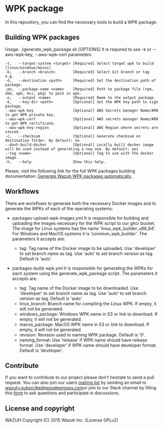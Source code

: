 # WPK package

In this repository, you can find the necessary tools to build a WPK package.

## Building WPK packages

Usage: ./generate_wpk_package.sh [OPTIONS]
It is required to use -k or --aws-wpk-key, --aws-wpk-cert parameters

    -t,   --target-system <target> [Required] Select target wpk to build [linux/windows/macos]
    -b,   --branch <branch>        [Required] Select Git branch or tag e.g.
    -d,   --destination <path>     [Required] Set the destination path of package.
    -pn,  --package-name <name>    [Required] Path to package file (rpm, deb, apk, msi, pkg) to pack in wpk.
    -o,   --output <name>          [Required] Name to the output package.
    -k,   --key-dir <path>         [Optional] Set the WPK key path to sign package.
    --aws-wpk-key                  [Optional] AWS Secrets manager Name/ARN to get WPK private key.
    --aws-wpk-cert                 [Optional] AWS secrets manager Name/ARN to get WPK certificate.
    --aws-wpk-key-region           [Optional] AWS Region where secrets are stored.
    -c,   --checksum               [Optional] Generate checksum on destination folder. By default: no
    --dont-build-docker            [Optional] Locally built docker image will be used instead of generating a new one. By default: yes
    --tag <name>                   [Optional] Tag to use with the docker image.
    -h,   --help                   Show this help.

Please, visit the following link for the full WPK packages building documentation: [Generate Wazuh WPK packages automatically.](https://documentation.wazuh.com/current/development/packaging/generate-wpk-package.html)

## Workflows

There are workflows to generate both the necessary Docker images and to generate the WPKs of each of the operating systems:

- packages-upload-wpk-images.yml
It is responsible for building and uploading the images necessary for the WPK script to our ghcr bucket. The image for Linux systems has the name 'linux_wpk_builder_x86_64'. For Windows and MacOS systems it is 'common_wpk_builder'. The parameters it accepts are:

  - tag:
          Tag name of the Docker image to be uploaded.
          Use 'developer' to set branch name as tag.
          Use 'auto' to set branch version as tag.
          Default is 'auto'.

- packages-build-wpk.yml
It is responsible for generating the WPKs for each system using the generate_wpk_package script. The parameters it accepts are:
  - tag:
          Tag name of the Docker image to be downloaded.
          Use 'developer' to set branch name as tag.
          Use 'auto' to set branch version as tag.
          Default is 'auto'.
  - linux_branch:
          Branch name for compiling the Linux WPK.
          If empty, it will not be generated.
  - windows_package:
          Windows WPK name in S3 or link to download.
          If empty, it will not be generated.
  - macos_package:
          MacOS WPK name in S3 or link to download.
          If empty, it will not be generated.
  - revision:
          Revision used to naming WPK package.
          Default is '0'.
  - naming_format:
          Use 'release' if WPK name should have release format.
          Use 'developer' if WPK name should have developer format.
          Default is 'developer'.

## Contribute

If you want to contribute to our project please don't hesitate to send a pull request. You can also join our users [mailing list](https://groups.google.com/d/forum/wazuh) by sending an email to [wazuh+subscribe@googlegroups.com](mailto:wazuh+subscribe@googlegroups.com)or join to our Slack channel by filling this [form](https://wazuh.com/community/join-us-on-slack/) to ask questions and participate in discussions.

## License and copyright

WAZUH
Copyright (C) 2015 Wazuh Inc.  (License GPLv2)
